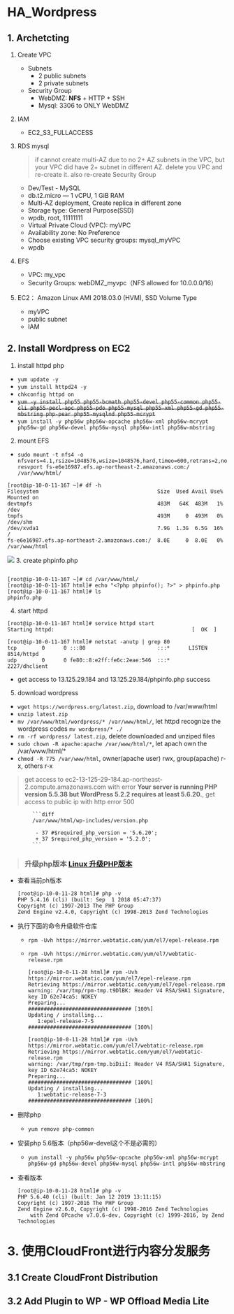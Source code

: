 # HA_Wordpress

## 1. Archetcting
1. Create VPC
    - Subnets
      - 2 public subnets
      - 2 private subnets
    - Security Group
      - WebDMZ: **NFS** + HTTP + SSH
      - Mysql: 3306 to ONLY WebDMZ
2. IAM
    - EC2_S3_FULLACCESS
3. RDS mysql
    > if cannot create multi-AZ due to no 2+ AZ subnets in the VPC, but your VPC did have 2+ subnet in different AZ. delete you VPC and re-create it. also re-create Security Group

    - Dev/Test - MySQL
    - db.t2.micro — 1 vCPU, 1 GiB RAM
    - Multi-AZ deployment, Create replica in different zone
    - Storage type: General Purpose(SSD)
    - wpdb, root, 11111111
    - Virtual Private Cloud (VPC): myVPC
    - Availability zone: No Preference
    - Choose existing VPC security groups: mysql_myVPC
    - wpdb
4. EFS
    - VPC: my_vpc
    - Security Groups: webDMZ_myvpc（NFS allowed for 10.0.0.0/16）
5. EC2： Amazon Linux AMI 2018.03.0 (HVM), SSD Volume Type
    - myVPC
    - public subnet
    - IAM
## 2. Install Wordpress on EC2
1. install httpd php

- `yum update -y`
- `yum install httpd24 -y`
- `chkconfig httpd on`
- ~~`yum -y install php55 php55-bcmath php55-devel php55-common php55-cli php55-pecl-apc php55-pdo php55-mysql php55-xml php55-gd php55-mbstring php-pear php55-mysqlnd php55-mcrypt`~~
- `yum install -y php56w php56w-opcache php56w-xml php56w-mcrypt php56w-gd php56w-devel php56w-mysql php56w-intl php56w-mbstring`


2. mount EFS
- `sudo mount -t nfs4 -o nfsvers=4.1,rsize=1048576,wsize=1048576,hard,timeo=600,retrans=2,noresvport fs-e6e16987.efs.ap-northeast-2.amazonaws.com:/ /var/www/html/`
```
[root@ip-10-0-11-167 ~]# df -h
Filesystem                                      Size  Used Avail Use% Mounted on
devtmpfs                                        483M   64K  483M   1% /dev
tmpfs                                           493M     0  493M   0% /dev/shm
/dev/xvda1                                      7.9G  1.3G  6.5G  16% /
fs-e6e16987.efs.ap-northeast-2.amazonaws.com:/  8.0E     0  8.0E   0% /var/www/html
```
![](https://i.loli.net/2019/07/11/5d26f34e469f148742.png)
3. create phpinfo.php
```

[root@ip-10-0-11-167 ~]# cd /var/www/html/
[root@ip-10-0-11-167 html]# echo "<?php phpinfo(); ?>" > phpinfo.php
[root@ip-10-0-11-167 html]# ls
phpinfo.php
```
4. start httpd
```
[root@ip-10-0-11-167 html]# service httpd start
Starting httpd:                                            [  OK  ]

[root@ip-10-0-11-167 html]# netstat -anutp | grep 80
tcp        0      0 :::80                       :::*      LISTEN      8514/httpd
udp        0      0 fe80::8:e2ff:fe6c:2eae:546  :::*                  2227/dhclient
```
- get access to 13.125.29.184 and 13.125.29.184/phpinfo.php success

5. download wordpress
- `wget https://wordpress.org/latest.zip`, download to /var/www/html 
- `unzip latest.zip`
- `mv /var/www/html/wordpress/* /var/www/html/`, let httpd recognize the wordpress codes `mv wordpress/* ./`
- `rm -rf wordpress/ latest.zip`, delete downloaded and unziped files
- `sudo chown -R apache:apache /var/www/html/*`, let apach own the /var/www/html/*
- `chmod -R 775 /var/www/html`, owner(apache user) rwx, group(apache) r-x, others r-x

> get access to ec2-13-125-29-184.ap-northeast-2.compute.amazonaws.com with error **Your server is running PHP version 5.5.38 but WordPress 5.2.2 requires at least 5.6.20.**, get access to public ip with http error 500

            ```diff
            /var/www/html/wp-includes/version.php

             - 37 #$required_php_version = '5.6.20';
             + 37 $required_php_version = '5.2.0';
            ```

> ### 升级php版本 [Linux 升级PHP版本](https://blog.csdn.net/weixin_34824012/article/details/81056157)
- 查看当前ph版本
    ```
    [root@ip-10-0-11-28 html]# php -v
    PHP 5.4.16 (cli) (built: Sep  1 2018 05:47:37)
    Copyright (c) 1997-2013 The PHP Group
    Zend Engine v2.4.0, Copyright (c) 1998-2013 Zend Technologies
    ```
- 执行下面的命令升级软件仓库
    - `rpm -Uvh https://mirror.webtatic.com/yum/el7/epel-release.rpm`
    - `rpm -Uvh https://mirror.webtatic.com/yum/el7/webtatic-release.rpm`

        ```
        [root@ip-10-0-11-28 html]# rpm -Uvh https://mirror.webtatic.com/yum/el7/epel-release.rpm
        Retrieving https://mirror.webtatic.com/yum/el7/epel-release.rpm
        warning: /var/tmp/rpm-tmp.t9DlBK: Header V4 RSA/SHA1 Signature, key ID 62e74ca5: NOKEY
        Preparing...                          ################################# [100%]
        Updating / installing...
           1:epel-release-7-5                 ################################# [100%]

        [root@ip-10-0-11-28 html]# rpm -Uvh https://mirror.webtatic.com/yum/el7/webtatic-release.rpm
        Retrieving https://mirror.webtatic.com/yum/el7/webtatic-release.rpm
        warning: /var/tmp/rpm-tmp.biDiiI: Header V4 RSA/SHA1 Signature, key ID 62e74ca5: NOKEY
        Preparing...                          ################################# [100%]
        Updating / installing...
           1:webtatic-release-7-3             ################################# [100%]
        ```
- 删除php
    - `yum remove php-common`

- 安装php 5.6版本（php56w-devel这个不是必需的）
    - `yum install -y php56w php56w-opcache php56w-xml php56w-mcrypt php56w-gd php56w-devel php56w-mysql php56w-intl php56w-mbstring`

- 查看版本
    ```    
    [root@ip-10-0-11-28 html]# php -v
    PHP 5.6.40 (cli) (built: Jan 12 2019 13:11:15)
    Copyright (c) 1997-2016 The PHP Group
    Zend Engine v2.6.0, Copyright (c) 1998-2016 Zend Technologies
        with Zend OPcache v7.0.6-dev, Copyright (c) 1999-2016, by Zend Technologies
    ```


# 3. 使用CloudFront进行内容分发服务
## 3.1 Create CloudFront Distribution

## 3.2 Add Plugin to WP - WP Offload Media Lite























